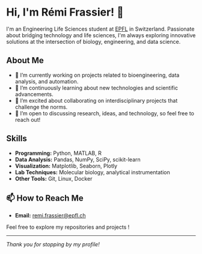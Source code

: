 # Hi, I'm Rémi Frassier! 👋

I'm an Engineering Life Sciences student at [EPFL](https://www.epfl.ch) in Switzerland. Passionate about bridging technology and life sciences, I'm always exploring innovative solutions at the intersection of biology, engineering, and data science.

## About Me

- 🔭 I’m currently working on projects related to bioengineering, data analysis, and automation.
- 🌱 I’m continuously learning about new technologies and scientific advancements.
- 👯 I’m excited about collaborating on interdisciplinary projects that challenge the norms.
- 🤔 I’m open to discussing research, ideas, and technology, so feel free to reach out!

## Skills

- **Programming:** Python, MATLAB, R
- **Data Analysis:** Pandas, NumPy, SciPy, scikit-learn
- **Visualization:** Matplotlib, Seaborn, Plotly
- **Lab Techniques:** Molecular biology, analytical instrumentation
- **Other Tools:** Git, Linux, Docker

## 📫 How to Reach Me

- **Email:** [remi.frassier@epfl.ch](mailto:remi.frassier@pm.me)  

Feel free to explore my repositories and projects !

---

*Thank you for stopping by my profile!*
